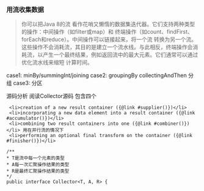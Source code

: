 ### 用流收集数据
> 你可以把Java 8的流
  看作花哨又懒惰的数据集迭代器。它们支持两种类型的操作：中间操作（如filter或map）和
  终端操作（如count、findFirst、forEach和reduce）。中间操作可以链接起来，将一个流
  转换为另一个流。这些操作不会消耗流，其目的是建立一个流水线。与此相反，终端操作会消
  耗流，以产生一个最终结果，例如返回流中的最大元素。它们通常可以通过优化流水线来缩短
  计算时间。

case1: minBy/summingInt/joining
case2: groupingBy collectingAndThen 分组
case3: 分区


源码分析
阅读Collector源码
包含四个
```
 <li>creation of a new result container ({@link #supplier()})</li>
 <li>incorporating a new data element into a result container ({@link #accumulator()})</li>
 <li>combining two result containers into one ({@link #combiner()})</li> 用在并行流的情况下
 <li>performing an optional final transform on the container ({@link #finisher()})</li>
```
```
/**
* T是流中每一个元素的类型
* A每一次汇聚操作结果的类型
* R是最终汇聚操作结果的类型
*/
public interface Collector<T, A, R> {
```
 